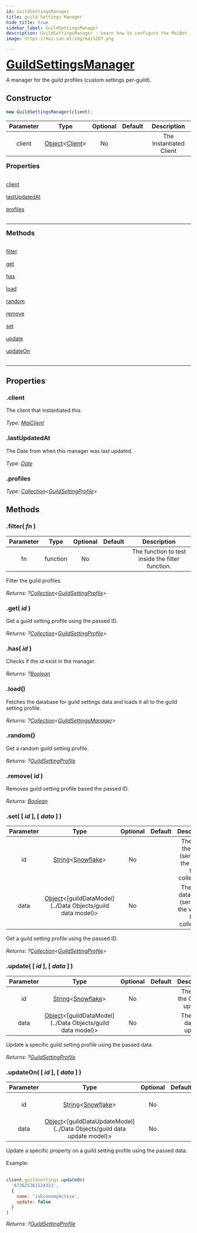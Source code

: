 ```yaml
---
id: GuildSettingsManager
title: guild Settings Manager
hide_title: true
sidebar_label: GuildSettingsManager
description: GuildSettingsManager - Learn how to configure the MaiBot.
image: https://mai-san.ml/img/mai%207.png

---
```



<b> <font size='6'> <a href='https://github.com/maisans-maid/Mai/tree/master/struct/GuildSettingsManager.js'> GuildSettingsManager </a> </font> </b>

A manager for the guild profiles (custom settings per-guild).

## Constructor

```js
new GuildSettingsManager(client);
```
| Parameter | Type | Optional | Default | Description |
|:-:|:-:|:-:|:-:|:-:|
|client| [Object](https://developer.mozilla.org/en-US/docs/Web/JavaScript/Reference/Global_Objects/Object)<[Client](Client)> | No |  | The Instantiated Client |

<font size='4'><b>Properties</b></font><br></br>

[client](#client)<br></br>
[lastUpdatedAt](#lastUpdatedAt) <br></br>
[profiles](#profiles) <br></br>
***

<font size='4'><b>Methods</b></font><br></br>

[filter](#filter-fn-) <br></br>
[get](#get-id-) <br></br>
[has](#has-id-) <br></br>
[load](#load) <br></br>
[random](#random) <br></br>
[remove](#remove-id-) <br></br>
[set](#set--id---data--) <br></br>
[update](#update--id---data--) <br></br>
[updateOn](#updateon--id---data--) <br></br>

***

## Properties

### .client
The client that instantiated this.<br></br>
*Type: [MaiClient](Client)*

### .lastUpdatedAt
The Date from when this manager was last updated.<br></br>
*Type: [Date](https://developer.mozilla.org/en-US/docs/Web/JavaScript/Reference/Global_Objects/Date)*

### .profiles
*Type: [Collection](https://discord.js.org/#/docs/collection/master/class/Collection)<[GuildSettingProfile](GuildSettingProfile)>*

## Methods

### .filter( *fn* )
| Parameter | Type | Optional | Default | Description |
|:-:|:-:|:-:|:-:|:-:|
|fn| function | No | | The function to test inside the filter function.

Filter the guild profiles. <br></br>
*Returns: ?[Collection](https://discord.js.org/#/docs/collection/master/class/Collectionr)<[GuildSettingProfile](GuildSettingProfile)>*

### .get( *id* )
Get a guild setting profile using the passed ID. <br></br>
*Returns: ?[Collection](https://discord.js.org/#/docs/collection/master/class/Collectionr)<[GuildSettingProfile](GuildSettingProfile)>*

### .has( *id* )
Checks if the id exist in the manager. <br></br>
*Returns: ?[Boolean](https://developer.mozilla.org/en-US/docs/Web/JavaScript/Reference/Global_Objects/Boolean)*

### .load()
Fetches the database for guild settings data and loads it all to the guild setting profile. <br></br>
*Returns: ?[Collection](https://discord.js.org/#/docs/collection/master/class/Collectionr)<[GuildSettingsManager](#)>*

### .random()
Get a random guild setting profile. <br></br>
*Returns: ?[GuildSettingProfile](GuildSettingProfile)*

### .remove( *id* )
Removes guild setting profile based the passed ID. <br></br>
*Returns: [Boolean](https://developer.mozilla.org/en-US/docs/Web/JavaScript/Reference/Global_Objects/Boolean)*

### .set( [ *id* ], [ *data* ] )
| Parameter | Type | Optional | Default | Description |
|:-:|:-:|:-:|:-:|:-:|
|id| [String](https://developer.mozilla.org/en-US/docs/Web/JavaScript/Reference/Global_Objects/String)<[Snowflake](https://discord.js.org/#/docs/main/stable/typedef/Snowflake )> | No | | The ID of the guild (serves as the key in the collection).
|data| [Object](https://developer.mozilla.org/en-US/docs/Web/JavaScript/Reference/Global_Objects/Object)<[guildDataModel](../Data Objects/guild data model)>| No |  | The guild data to use (serves as the value in the collection) |


Get a guild setting profile using the passed ID. <br></br>
*Returns: ?[Collection](https://discord.js.org/#/docs/collection/master/class/Collectionr)<[GuildSettingProfile](GuildSettingProfile)>*

### .update( [ *id* ], [ *data* ] )
| Parameter | Type | Optional | Default | Description |
|:-:|:-:|:-:|:-:|:-:|
|id| [String](https://developer.mozilla.org/en-US/docs/Web/JavaScript/Reference/Global_Objects/String)<[Snowflake](https://discord.js.org/#/docs/main/stable/typedef/Snowflake )> | No | | The ID of the Guild to update.
|data| [Object](https://developer.mozilla.org/en-US/docs/Web/JavaScript/Reference/Global_Objects/Object)<[guildDataModel](../Data Objects/guild data model)>| No |  | The guild data to update |


Update a specific guild setting profile using the passed data. <br></br>
*Returns: ?[GuildSettingProfile](GuildSettingProfile)*

### .updateOn( [ *id* ], [ *data* ] )
| Parameter | Type | Optional | Default | Description |
|:-:|:-:|:-:|:-:|:-:|
|id| [String](https://developer.mozilla.org/en-US/docs/Web/JavaScript/Reference/Global_Objects/String)<[Snowflake](https://discord.js.org/#/docs/main/stable/typedef/Snowflake )> | No | | The ID of the Guild to update.
|data| [Object](https://developer.mozilla.org/en-US/docs/Web/JavaScript/Reference/Global_Objects/Object)<[guildDataUpdateModel](../Data Objects/guild data update model)>| No |  | The guild data to update |


Update a specific property on a guild setting profile using the passed data. <br></br>
Example: <br></br>
```js
client.guildsettings.updateOn(
  '673625361524321',
  {
    name: 'isEconomyActive',
    update: false
  }
)
```
*Returns: ?[GuildSettingProfile](GuildSettingProfile)*
